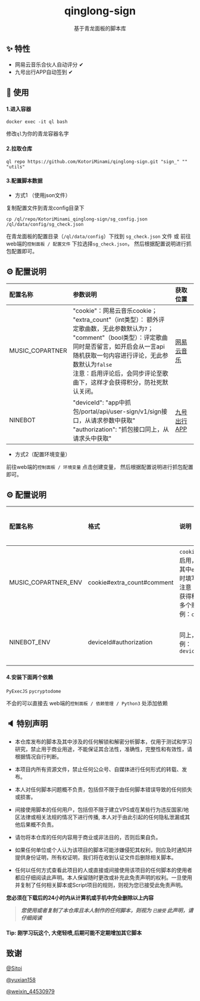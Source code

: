 <h1 align="center">qinglong-sign</h1>

<div align="center">
    基于青龙面板的脚本库
</div>

## ✨ 特性

- 网易云音乐合伙人自动评分 ✔
- 九号出行APP自动签到 ✔

## 🔨 使用


#### 1.进入容器
```
docker exec -it ql bash
```
修改`ql`为你的青龙容器名字

#### 2.拉取仓库
```
ql repo https://github.com/KotoriMinami/qinglong-sign.git "sign_" "" "utils"
```
#### 3.配置脚本数据
- 方式1 （使用json文件）

复制配置文件到青龙config目录下
```
cp /ql/repo/KotoriMinami_qinglong-sign/sg_config.json /ql/data/config/sg_check.json
```

在青龙面板的配置目录（`/ql/data/config`）下找到 `sg_check.json` 文件 或 前往web端的`控制面板 / 配置文件` 下拉选择`sg_check.json`，
然后根据配置说明进行抓包配置即可。

## ⚙ 配置说明

| 配置名称            | 参数说明                                                                                                                                                                                | 获取位置                                    |
|:----------------|:------------------------------------------------------------------------------------------------------------------------------------------------------------------------------------|:----------------------------------------|
| MUSIC_COPARTNER | "cookie"：网易云音乐cookie；<br/>"extra_count"（int类型）： 额外评定歌曲数，无此参数默认为`7`；<br/>"comment"（bool类型）：评定歌曲同时是否留言，如开启会从一言api随机获取一句内容进行评论，无此参数默认为`false`<br/>注意：启用评论后，会同步评论至歌曲下，这样才会获得积分，防社死默认关闭。 | [网易云音乐](https://music.163.com/)         |
| NINEBOT         | "deviceId": "app中抓包/portal/api/user-sign/v1/sign接口，从请求参数中获取"<br/>"authorization": "抓包接口同上，从请求头中获取"                                                                                  | [九号出行APP](https://www.ninebot.com/app/) |

- 方式2（配置环境变量）

前往web端的`控制面板 / 环境变量` 点击创建变量，
然后根据配置说明进行抓包配置即可。

## ⚙ 配置说明

| 配置名称                | 格式                        | 说明                                                                                                                                                  | 获取位置                                    |
|:--------------------|:--------------------------|:----------------------------------------------------------------------------------------------------------------------------------------------------|:----------------------------------------|
| MUSIC_COPARTNER_ENV | cookie#extra_count#comment | `cookie`、`extra_count`同上，`comment`为非0的值表示启用，默认不启用。<br/>其中`extra_count、comment`可不填写，如填写需同时填写。<br/>注意：启用评论后，会同步评论至歌曲下，这样才会获得积分，防社死默认关闭。<br/>多个账号`&`分隔。<br/>例：`cookie1&cookie2#7#1&cookie3#8#0 ` | [网易云音乐](https://music.163.com/)         |
| NINEBOT_ENV         | deviceId#authorization    | 同上，多个账号`&` 分隔。<br/>例：`deviceId#authorization&deviceId#authorization`                                                                                                        | [九号出行APP](https://www.ninebot.com/app/) |

#### 4.安装下面两个依赖
`PyExecJS`
`pycryptodome`

不会的可以直接去 web端的`控制面板 / 依赖管理 / Python3` 处添加依赖



## 🔈 特别声明

- 本仓库发布的脚本及其中涉及的任何解锁和解密分析脚本，仅用于测试和学习研究，禁止用于商业用途，不能保证其合法性，准确性，完整性和有效性，请根据情况自行判断。

- 本项目内所有资源文件，禁止任何公众号、自媒体进行任何形式的转载、发布。

- 本人对任何脚本问题概不负责，包括但不限于由任何脚本错误导致的任何损失或损害。

- 间接使用脚本的任何用户，包括但不限于建立VPS或在某些行为违反国家/地区法律或相关法规的情况下进行传播, 本人对于由此引起的任何隐私泄漏或其他后果概不负责。

- 请勿将本仓库的任何内容用于商业或非法目的，否则后果自负。

- 如果任何单位或个人认为该项目的脚本可能涉嫌侵犯其权利，则应及时通知并提供身份证明，所有权证明，我们将在收到认证文件后删除相关脚本。

- 任何以任何方式查看此项目的人或直接或间接使用该项目的任何脚本的使用者都应仔细阅读此声明。本人保留随时更改或补充此免责声明的权利。一旦使用并复制了任何相关脚本或Script项目的规则，则视为您已接受此免责声明。

**您必须在下载后的24小时内从计算机或手机中完全删除以上内容**

> ***您使用或者复制了本仓库且本人制作的任何脚本，则视为 `已接受` 此声明，请仔细阅读***


#### Tip: 刚学习玩这个, 大佬轻喷,后期可能不定期增加其它脚本

## 致谢

[@Sitoi](https://github.com/Sitoi)

[@yuxian158](https://github.com/yuxian158/)

[@weixin_44530979](https://blog.csdn.net/weixin_44530979)
